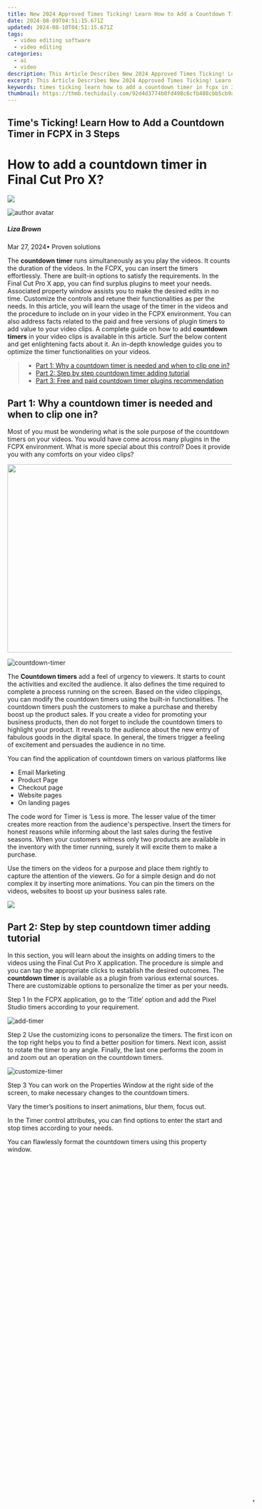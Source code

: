 ```yaml
---
title: New 2024 Approved Times Ticking! Learn How to Add a Countdown Timer in FCPX in 3 Steps
date: 2024-08-09T04:51:15.671Z
updated: 2024-08-10T04:51:15.671Z
tags: 
  - video editing software
  - video editing
categories: 
  - ai
  - video
description: This Article Describes New 2024 Approved Times Ticking! Learn How to Add a Countdown Timer in FCPX in 3 Steps
excerpt: This Article Describes New 2024 Approved Times Ticking! Learn How to Add a Countdown Timer in FCPX in 3 Steps
keywords: times ticking learn how to add a countdown timer in fcpx in 3 steps,ai animation 3 steps to add a countdown timer in final cut pro x,3 steps to add a countdown timer in final cut pro x,fcpx essentials how to add a countdown timer in 3 easy steps,times running out learn to add a countdown timer in fcpx fast,times running out learn to add a countdown timer in fcpx now,create a sense of anticipation 3 steps to add a countdown timer in fcpx
thumbnail: https://thmb.techidaily.com/92d4d3774b8fd498c6cfb488cbb5cb9a7cceb0aea3bc2d6cdbbe36e4703b4b56.jpg
---
```


## Time's Ticking! Learn How to Add a Countdown Timer in FCPX in 3 Steps

# How to add a countdown timer in Final Cut Pro X?

<!-- affiliate ads begin -->
<a href="https://store.bitdefender.com/affiliate.php?ACCOUNT=BITLATIN&AFFILIATE=108875&PATH=http%3A%2F%2Fwww.bitdefender.com%2Fbusiness%3FAFFILIATE%3D108875%26RESOURCE%3D30%2525%2BOff%2Ball%2BGravityZone%2BProducts"><img src="https://www.bitdefender.com/content/dam/bitdefender/business/campaign/1200X628.png" border="0"></a>
<!-- affiliate ads end -->
![author avatar](https://lh5.googleusercontent.com/-AIMmjowaFs4/AAAAAAAAAAI/AAAAAAAAABc/Y5UmwDaI7HU/s250-c-k/photo.jpg)

##### Liza Brown

 Mar 27, 2024• Proven solutions

The **countdown timer** runs simultaneously as you play the videos. It counts the duration of the videos. In the FCPX, you can insert the timers effortlessly. There are built-in options to satisfy the requirements. In the Final Cut Pro X app, you can find surplus plugins to meet your needs. Associated property window assists you to make the desired edits in no time. Customize the controls and retune their functionalities as per the needs. In this article, you will learn the usage of the timer in the videos and the procedure to include on in your video in the FCPX environment. You can also address facts related to the paid and free versions of plugin timers to add value to your video clips. A complete guide on how to add **countdown timers** in your video clips is available in this article. Surf the below content and get enlightening facts about it. An in-depth knowledge guides you to optimize the timer functionalities on your videos.

> * [Part 1: Why a countdown timer is needed and when to clip one in?](#part1)
> * [Part 2: Step by step countdown timer adding tutorial](#part2)
> * [Part 3: Free and paid countdown timer plugins recommendation](#part3)

## **Part 1: Why a countdown timer is needed and when to clip one in?**

 Most of you must be wondering what is the sole purpose of the countdown timers on your videos. You would have come across many plugins in the FCPX environment. What is more special about this control? Does it provide you with any comforts on your video clips?

<!-- affiliate ads begin -->
<a href="https://parisrhonecom.sjv.io/c/5597632/1896607/21553" target="_top" id="1896607"><img src="//a.impactradius-go.com/display-ad/21553-1896607" border="0" alt="" width="750" height="422"/></a><img height="0" width="0" src="https://imp.pxf.io/i/5597632/1896607/21553" style="position:absolute;visibility:hidden;" border="0" />
<!-- affiliate ads end -->
![countdown-timer](https://images.wondershare.com/filmora/images/final-cut-pro/countdown-timer.jpg)

The **Countdown timers** add a feel of urgency to viewers. It starts to count the activities and excited the audience. It also defines the time required to complete a process running on the screen. Based on the video clippings, you can modify the countdown timers using the built-in functionalities. The countdown timers push the customers to make a purchase and thereby boost up the product sales. If you create a video for promoting your business products, then do not forget to include the countdown timers to highlight your product. It reveals to the audience about the new entry of fabulous goods in the digital space. In general, the timers trigger a feeling of excitement and persuades the audience in no time.

You can find the application of countdown timers on various platforms like

* Email Marketing
* Product Page
* Checkout page
* Website pages
* On landing pages

The code word for Timer is ‘Less is more. The lesser value of the timer creates more reaction from the audience's perspective. Insert the timers for honest reasons while informing about the last sales during the festive seasons. When your customers witness only two products are available in the inventory with the timer running, surely it will excite them to make a purchase.

Use the timers on the videos for a purpose and place them rightly to capture the attention of the viewers. Go for a simple design and do not complex it by inserting more animations. You can pin the timers on the videos, websites to boost up your business sales rate.

<!-- affiliate ads begin -->
<a href="https://shop.mondly.com/affiliate.php?ACCOUNT=ATISTUDI&AFFILIATE=108875&PATH=https%3A%2F%2Fwww.mondly.com%3FAFFILIATE%3D108875%26RESOURCE%3D%2BBusiness%2B970x90%2B"><img src="https://secure.avangate.com/images/merchant/69c418c33ec2e1a4267fa9bb77fa1428/business-970x90.gif" border="0"></a>
<!-- affiliate ads end -->
## **Part 2: Step by step countdown timer adding tutorial**

 In this section, you will learn about the insights on adding timers to the videos using the Final Cut Pro X application. The procedure is simple and you can tap the appropriate clicks to establish the desired outcomes. The **countdown timer** is available as a plugin from various external sources. There are customizable options to personalize the timer as per your needs.

Step 1 In the FCPX application, go to the ‘Title’ option and add the Pixel Studio timers according to your requirement.

![add-timer](https://images.wondershare.com/filmora/images/final-cut-pro/add-timer.jpg)

 Step 2 Use the customizing icons to personalize the timers. The first icon on the top right helps you to find a better position for timers. Next icon, assist to rotate the timer to any angle. Finally, the last one performs the zoom in and zoom out an operation on the countdown timers.

![customize-timer](https://images.wondershare.com/filmora/images/final-cut-pro/customize-timer.jpg)

Step 3 You can work on the Properties Window at the right side of the screen, to make necessary changes to the countdown timers.

Vary the timer’s positions to insert animations, blur them, focus out.

In the Timer control attributes, you can find options to enter the start and stop times according to your needs.

You can flawlessly format the countdown timers using this property window.

<!-- affiliate ads begin -->
<span id="1793213">
					<video width="1080" height="1620" style="cursor:pointer"
           poster="//a.impactradius-go.com/display-clicktoplayimage/1793213.jpeg"
           onclick="if(!this.playClicked){this.play();this.setAttribute('controls',true);this.playClicked=true;}">
	   <source src="//a.impactradius-go.com/display-ad/19135-1793213">
	   <img src="//a.impactradius-go.com/display-clicktoplayimage/1793213.jpeg" style="border: none; height: 100%; width: 100%; object-fit: contain">
	</video>
	<div style="width:1080px;text-align:center"><a href="javascript:window.open(decodeURIComponent('https%3A%2F%2Ftinyland.pxf.io%2Fc%2F5597632%2F1793213%2F19135'), '_blank');void(0);">Click here</a></div>
</span>
<img height="0" width="0" src="https://imp.pxf.io/i/5597632/1793213/19135" style="position:absolute;visibility:hidden;" border="0" />
<!-- affiliate ads end -->
![personalize-timer](https://images.wondershare.com/filmora/images/final-cut-pro/personalize-timer.jpg)

 Now, you can insert the timer on your project using the FCPX in no time. Simple drag and drop actions are sufficient to complete the entire process.

## **Part 3: Free and paid countdown timer plugins recommendation**

 If you take a closer look at the digital space, you can find a wide range of free and paid collections of timer plugins to support the FCPX platform. You can download the perfect one that matches your requirements and upload it to your FCPX project in no time. Create your plugins and personalize them.

**Pixel Film Studio – Paid version of Timers**

The Pixel Film Studio website offers nearly 400 customizable timer plugin designs for your project. It is the best store to fulfil your FCPX needs. All the elements available in this environment have price tags and you must pay for them before the download action. You can also find Pomodoro timers combining the activities of timers and countdown. It has a circular design with break periods.

There are options to customize the appearance of the timer. This paid version plugin offers an incredible timer design with fully customizable options. It has an extremely creative design with 850 presets. Jaw-dropping animations overwhelm the viewers at the first sight. The countdown timers from Pixel Film Studio are stylish and trendy.

<!-- affiliate ads begin -->
<a href="https://lightailing.sjv.io/c/5597632/1725213/17190" target="_top" id="1725213"><img src="//a.impactradius-go.com/display-ad/17190-1725213" border="0" alt="" width="1000" height="1000"/></a><img height="0" width="0" src="https://imp.pxf.io/i/5597632/1725213/17190" style="position:absolute;visibility:hidden;" border="0" />
<!-- affiliate ads end -->
![pixel-studio](https://images.wondershare.com/filmora/images/final-cut-pro/pixel-studio.jpg)

**Time Pop- Free version of timers**

There are 28 templates available for free to use. The first 3 timer plugin with a fully customizable option assist the editors to add them to your videos effectively. The remaining 25 templates carry a watermark when you insert them into your media files. It is a special platform to download the desired countdown timer design for your needs. The Time Pop supports the comfortable usage of the FCPX app to edit the videos professionally. If you want to use the plugins without watermarks and are fully customizable, then you must purchase them. Three timer designs are available for demo purposes and you can use them.

The collections are unique with this Time Pop templates and you can customize them precisely without any issues. Three templates are provided as a trial to get the feel of Time pop timers on your videos and triggers you to get back to this platform looking for more countdown timers for your needs. The animation attributes offer an incredible movement of the timers on the screen.

![time-pop](https://images.wondershare.com/filmora/images/final-cut-pro/time-pop.jpg)

**Motion Array – Paid version**

In the Motion Array platform, you can find mind-blowing timer designs to suit the theme of your videos. There are egg timers to fit well with your cooking video and stopwatch timers to add value to your sports videos. Based on your needs, you can customize the timer templates effectively. The timers are available with eye-catchy designs and bright colors. Download the template and insert them on your videos using the FCPX platform.

The Motion Array environment supplies incredible plugins to support the FCPX needs without any compromises. When you step into the official webpage of Motion array, you will encounter immense collections of timers with impressive unique styles. You can tap the download button below the timer template to store it in your system for future use. The templates available in this environment is compatible with the FCPX platform and you can embed these timers on your videos effortlessly.

![motion-array](https://images.wondershare.com/filmora/images/final-cut-pro/motion-array.jpg)

**BretFX Clock Maker – Paid Version**

An effective plugin for FCPX comes with a price tag. You can create a timer plugin based on your needs with animation effects and insert them on your videos using the FCPX ambience. This application embeds excellent animations on the timer plugins with the reverse feature. For a specific duration, the animation in the timer works in the reverse to excite the users. It allows the users to work with the font size to maintain consistency on your videos. The plugins have great compatibility with the FCPX environment and you can make a flawless download in no time.

![bretfx-timer](https://images.wondershare.com/filmora/images/final-cut-pro/bretfx-timer.jpg)

The above-discussed plugins had given you a better idea of the available resource at the online space to make a quick insertion of the desired timer on your videos at the FCPX platform. They are reliable and you can visit its official website to enjoy a flawless download.

<!-- affiliate ads begin -->
<a href="https://tokenmetrics.sjv.io/c/5597632/1864921/20702" target="_top" id="1864921"><img src="//a.impactradius-go.com/display-ad/20702-1864921" border="0" alt="" width="1251" height="1042"/></a>
<!-- affiliate ads end -->
## **Conclusion**

 Thus, you had an enlightening discussion on the tips and tricks associated with the **countdown timer** plugins. Add the timers conveniently on the videos using the FCPX quickly. The above discussed stepwise instructions will help you to insert the timers perfectly on the videos.

The customizable options enhance the overall appearance of the timers. Use the external plugins and make the right download that satisfies your needs. Design your timers creatively and persuade the viewers quickly. Connect with this article to learn more about the amazing facts on the video edits using the Final Cut Pro X application.

![author avatar](https://lh5.googleusercontent.com/-AIMmjowaFs4/AAAAAAAAAAI/AAAAAAAAABc/Y5UmwDaI7HU/s250-c-k/photo.jpg)

Liza Brown

Liza Brown is a writer and a lover of all things video.

Follow @Liza Brown



<ins class="adsbygoogle"
      style="display:block"
      data-ad-client="ca-pub-7571918770474297"
      data-ad-slot="8358498916"
      data-ad-format="auto"
      data-full-width-responsive="true"></ins>
<span class="atpl-alsoreadstyle">Also read:</span>
<div><ul>
<li><a href="https://youtube-blog.techidaily.com/024-approved-what-is-parody-and-how-to-make-a-parody-video/"><u>[New] 2024 Approved  What Is Parody and How to Make a Parody Video</u></a></li>
<li><a href="https://facebook-video-recording.techidaily.com/new-facebooks-premier-video-extraction-tools-for-iphone-and-ipad-for-2024/"><u>[New] Facebook's Premier Video Extraction Tools for iPhone & iPad for 2024</u></a></li>
<li><a href="https://youtube-webster.techidaily.com/n-2024-a-novices-roadmap-to-youtube-traffic-success/"><u>[New] In 2024, A Novice's Roadmap to YouTube Traffic Success</u></a></li>
<li><a href="https://facebook-video-files.techidaily.com/new-the-ultimate-tutorial-on-designing-dynamic-facebook-slides-for-2024/"><u>[New] The Ultimate Tutorial on Designing Dynamic Facebook Slides for 2024</u></a></li>
<li><a href="https://some-tips.techidaily.com/updated-understanding-the-underrated-downsides-of-vr/"><u>[Updated] Understanding the Underrated Downsides of VR</u></a></li>
<li><a href="https://extra-guidance.techidaily.com/2024-approved-shattering-limits-of-visuals-standard-definition-to-hdr-revolution/"><u>2024 Approved  Shattering Limits of Visuals  Standard Definition to HDR Revolution</u></a></li>
<li><a href="https://youtube-web.techidaily.com/approved-unveiling-the-secrets-of-swift-youtube-subtitle-insertion/"><u>2024 Approved  Unveiling the Secrets of Swift YouTube Subtitle Insertion</u></a></li>
<li><a href="https://apple-account.techidaily.com/apple-id-locked-for-security-reasons-from-apple-iphone-13-pro-find-the-best-solution-here-by-drfone-ios/"><u>Apple ID Locked for Security Reasons From Apple iPhone 13 Pro? Find the Best Solution Here</u></a></li>
<li><a href="https://article-helps.techidaily.com/essential-tactics-in-creating-convincing-testimonial-content-for-2024/"><u>Essential Tactics in Creating Convincing Testimonial Content for 2024</u></a></li>
<li><a href="https://graphic-issues.techidaily.com/fixed-win10-plus-geforce-7025-nforce-630a-dispute/"><u>Fixed: Win10 + GeForce 7025, nForce 630a Dispute</u></a></li>
<li><a href="https://screen-sharing-recording.techidaily.com/in-2024-dungeon-dynamics-the-leading-10-rogue-experiences/"><u>In 2024, Dungeon Dynamics  The Leading 10 Rogue Experiences</u></a></li>
<li><a href="https://android-pokemon-go.techidaily.com/in-2024-top-15-augmented-reality-games-like-pokemon-go-to-play-on-itel-p55t-drfone-by-drfone-virtual-android/"><u>In 2024, Top 15 Augmented Reality Games Like Pokémon GO To Play On Itel P55T | Dr.fone</u></a></li>
<li><a href="https://ai-driven-video-production.techidaily.com/make-unforgettable-videos-top-10-iphone-and-ipad-collage-apps-2023-for-2024/"><u>Make Unforgettable Videos Top 10 iPhone and iPad Collage Apps 2023 for 2024</u></a></li>
<li><a href="https://ai-video-tools.techidaily.com/new-final-cut-pro-color-matching-secrets-expert-tips-for-a-cohesive-look-for-2024/"><u>New Final Cut Pro Color Matching Secrets Expert Tips for a Cohesive Look for 2024</u></a></li>
<li><a href="https://ai-video-tools.techidaily.com/new-final-cut-pro-x-jump-cuts-take-your-editing-to-the-next-level-for-2024/"><u>New Final Cut Pro X Jump Cuts Take Your Editing to the Next Level for 2024</u></a></li>
<li><a href="https://ai-video-tools.techidaily.com/new-here-are-top-5-free-watermark-software-to-help-you-add-watermark-to-your-files-try-any-of-these-easy-to-use-software-to-add-watermark-to-video-files-for/"><u>New Here Are Top 5 Free Watermark Software to Help You Add Watermark to Your Files. Try Any of These Easy to Use Software to Add Watermark to Video Files for Free for 2024</u></a></li>
<li><a href="https://ai-video-tools.techidaily.com/new-how-to-convert-4k-video-to-mp4-a-step-by-step-download-guide-for-2024/"><u>New How to Convert 4K Video to MP4 A Step-by-Step Download Guide for 2024</u></a></li>
<li><a href="https://ai-video-tools.techidaily.com/new-in-2024-avs-video-editor-is-only-available-on-windows-you-need-to-get-avs-video-editor-alternative-for-mac/"><u>New In 2024, AVS Video Editor Is only Available on Windows, You Need to Get AVS Video Editor Alternative for Mac</u></a></li>
<li><a href="https://ai-video-tools.techidaily.com/new-in-2024-break-free-from-windows-10-photos-discover-the-best-image-editing-software/"><u>New In 2024, Break Free From Windows 10 Photos Discover the Best Image Editing Software</u></a></li>
<li><a href="https://ai-video-tools.techidaily.com/new-in-2024-compress-videos-for-free-top-windows-10-tools/"><u>New In 2024, Compress Videos for Free Top Windows 10 Tools</u></a></li>
<li><a href="https://ai-video-tools.techidaily.com/new-in-2024-easy-peasy-reaction-videos-a-beginners-guide-to-filmora/"><u>New In 2024, Easy Peasy Reaction Videos A Beginners Guide to Filmora</u></a></li>
<li><a href="https://ai-video-tools.techidaily.com/new-in-2024-elevate-your-career-best-video-resume-makers-and-templates/"><u>New In 2024, Elevate Your Career Best Video Resume Makers and Templates</u></a></li>
<li><a href="https://ai-video-tools.techidaily.com/new-in-2024-elevate-your-videos-top-free-special-effects-apps-for-mobile-video-editing/"><u>New In 2024, Elevate Your Videos Top Free Special Effects Apps for Mobile Video Editing</u></a></li>
<li><a href="https://ai-video-tools.techidaily.com/new-in-2024-free-iphone-video-rotation-apps-top-picks/"><u>New In 2024, Free iPhone Video Rotation Apps Top Picks</u></a></li>
<li><a href="https://ai-video-tools.techidaily.com/new-in-2024-free-video-clipper-tools-our-top-5-picks/"><u>New In 2024, Free Video Clipper Tools Our Top 5 Picks</u></a></li>
<li><a href="https://ai-video-tools.techidaily.com/new-in-2024-get-final-cut-pro-for-less-take-advantage-of-our-education-discount/"><u>New In 2024, Get Final Cut Pro for Less Take Advantage of Our Education Discount</u></a></li>
<li><a href="https://ai-video-tools.techidaily.com/new-in-2024-get-professional-results-top-10-free-green-screen-apps-for-mobile-phones/"><u>New In 2024, Get Professional Results Top 10 Free Green Screen Apps for Mobile Phones</u></a></li>
<li><a href="https://ai-video-tools.techidaily.com/new-in-2024-get-rid-of-tiktok-watermarks-top-rated-online-removers/"><u>New In 2024, Get Rid of TikTok Watermarks Top-Rated Online Removers</u></a></li>
<li><a href="https://ai-video-tools.techidaily.com/new-in-2024-get-sound-back-in-avidemux-easy-fixes/"><u>New In 2024, Get Sound Back in Avidemux Easy Fixes</u></a></li>
<li><a href="https://ai-video-tools.techidaily.com/new-in-2024-get-the-best-video-dubbing-experience-on-pc-top-software/"><u>New In 2024, Get the Best Video Dubbing Experience on PC Top Software</u></a></li>
<li><a href="https://ai-video-tools.techidaily.com/new-in-2024-getting-started-with-vn-video-editor-on-pc-a-review/"><u>New In 2024, Getting Started with VN Video Editor on PC A Review</u></a></li>
<li><a href="https://ai-video-tools.techidaily.com/new-in-2024-google-plays-best-of-the-best-top-android-apps/"><u>New In 2024, Google Plays Best of the Best Top Android Apps</u></a></li>
<li><a href="https://ai-video-tools.techidaily.com/new-in-2024-heres-my-picks-for-the-top-5-free-and-simple-avi-video-editing-software/"><u>New In 2024, Heres My Picks for the Top 5 Free and Simple AVI Video Editing Software</u></a></li>
<li><a href="https://ai-video-tools.techidaily.com/new-in-2024-in-this-article-youll-get-to-know-the-best-free-online-video-editors-without-a-watermark-to-create-and-edit-videos-that-attract-thousands-of-vie/"><u>New In 2024, In This Article, Youll Get to Know the Best Free Online Video Editors without a Watermark to Create and Edit Videos that Attract Thousands of Views</u></a></li>
<li><a href="https://ai-video-tools.techidaily.com/new-in-2024-macbook-video-editing-download-and-set-up-videoleap-in-minutes/"><u>New In 2024, MacBook Video Editing Download and Set Up Videoleap in Minutes</u></a></li>
<li><a href="https://ai-video-tools.techidaily.com/new-in-2024-make-cartoon-characters-from-photos/"><u>New In 2024, Make Cartoon Characters From Photos</u></a></li>
<li><a href="https://ai-video-tools.techidaily.com/new-in-2024-mastering-color-in-final-cut-pro-a-step-by-step-guide/"><u>New In 2024, Mastering Color in Final Cut Pro A Step-by-Step Guide</u></a></li>
<li><a href="https://ai-video-tools.techidaily.com/new-in-2024-merging-made-easy-the-top-5-free-online-video-combination-tools/"><u>New In 2024, Merging Made Easy The Top 5 Free Online Video Combination Tools</u></a></li>
<li><a href="https://ai-video-tools.techidaily.com/new-in-2024-moviemagic-for-mac/"><u>New In 2024, MovieMagic for Mac</u></a></li>
<li><a href="https://ai-video-tools.techidaily.com/new-in-2024-professional-animation-software-8-best-creator-for-macwindows/"><u>New In 2024, Professional Animation Software 8 Best Creator for Mac/Windows</u></a></li>
<li><a href="https://ai-video-tools.techidaily.com/new-in-2024-the-ultimate-list-10-best-cartoon-video-makers-for-pc-and-web/"><u>New In 2024, The Ultimate List 10 Best Cartoon Video Makers for PC and Web</u></a></li>
<li><a href="https://extra-tips.techidaily.com/prime-15-gear-to-enhance-your-gopro-shots/"><u>Prime 15 Gear to Enhance Your GoPro Shots</u></a></li>
<li><a href="https://ai-live-streaming.techidaily.com/top-10-free-football-streaming-websites-for-live-matches/"><u>Top 10 Free Football Streaming Websites for Live Matches</u></a></li>
<li><a href="https://tech-hub.techidaily.com/top-5-motivations-driving-businesses-to-prohibit-the-use-of-chatgpt/"><u>Top 5 Motivations Driving Businesses to Prohibit the Use of ChatGPT</u></a></li>
</ul></div>
